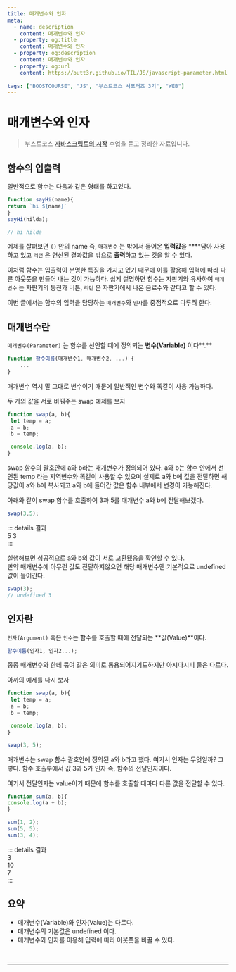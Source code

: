 ```yaml
---
title: 매개변수와 인자
meta:
  - name: description
    content: 매개변수와 인자
  - property: og:title
    content: 매개변수와 인자
  - property: og:description
    content: 매개변수와 인자
  - property: og:url
    content: https://butt3r.github.io/TIL/JS/javascript-parameter.html
    
tags: ["BOOSTCOURSE", "JS", "부스트코스 서포터즈 3기", "WEB"]
---
```



매개변수와 인자 <Badge text="boostcourse" />
================

> 부스트코스 [자바스크립트의 시작](https://www.boostcourse.org/cs124/lecture/194629) 수업을 듣고 정리한 자료입니다.


## 함수의 입출력

일반적으로 함수는 다음과 같은 형태를 하고있다.

```js
function sayHi(name){
return `hi ${name}`
}
sayHi(hilda);

// hi hilda
```

예제를 살펴보면  `()` 안의 name 즉, `매개변수` 는 밖에서 들어온 **입력값**을 ****담아 사용하고 있고  `리턴` 은 연산된 결과값을 밖으로 **출력**하고 있는 것을 알 수 있다.

이처럼 함수는 입출력이 분명한 특징을 가지고 있기 때문에 이를 활용해 입력에 따라 다른 아웃풋을 만들어 내는 것이 가능하다. 쉽게 설명하면 함수는 자판기와 유사하여  `매개변수` 는 자판기의 동전과 버튼,  `리턴` 은 자판기에서 나온 음료수와 같다고 할 수 있다.

이번 글에서는 함수의 입력을 담당하는 `매개변수`와 `인자`를 중점적으로 다루려 한다.

## 매개변수란

`매개변수(Parameter)` 는 함수를 선언할 때에 정의되는 **변수(Variable)** 이다**.**

```js
function 함수이름(매개변수1, 매개변수2, ...) {
	...
}
```

매개변수 역시 말 그대로 변수이기 때문에 일반적인 변수와 똑같이 사용 가능하다.

두 개의 값을 서로 바꿔주는 swap 예제를 보자

```js
function swap(a, b){
 let temp = a;
 a = b;
 b = temp;

 console.log(a, b);
}
```

swap 함수의 괄호안에 a와 b라는 매개변수가 정의되어 있다. a와 b는 함수 안에서 선언된 temp 라는 지역변수와 똑같이 사용할 수 있으며 실제로 a와 b에 값을 전달하면 해당값이 a와 b에 복사되고 a와 b에 들어간 값은 함수 내부에서 변경이 가능해진다.

아래와 같이 swap 함수를 호출하여 3과 5를 매개변수 a와 b에 전달해보겠다.

```js
swap(3,5);
```

::: details 결과    
5 3    
:::     

실행해보면 성공적으로 a와 b의 값이 서로 교환됐음을 확인할 수 있다.   
만약 매개변수에 아무런 값도 전달하지않으면 해당 매개변수엔 기본적으로 undefined 값이 들어간다.

```js
swap(3);
// undefined 3
```

## 인자란

`인자(Argument)` 혹은 `인수`는 함수를 호출할 때에 전달되는 **값(Value)**이다.

```js
함수이름(인자1, 인자2...);
```

종종 매개변수와 한데 묶여 같은 의미로 통용되어지기도하지만 아시다시피 둘은 다르다.

아까의 예제를 다시 보자

```js
function swap(a, b){
 let temp = a;
 a = b;
 b = temp;

 console.log(a, b);
}

swap(3, 5);
```

매개변수는 swap 함수 괄호안에 정의된 a와 b라고 했다. 여기서 인자는 무엇일까? 그렇다. 함수 호출부에서 값 3과 5가 인자 즉, 함수의 전달인자이다.

여기서 전달인자는 value이기 때문에 함수를 호출할 때마다 다른 값을 전달할 수 있다.

```js
function sum(a, b){
console.log(a + b);
}

sum(1, 2);
sum(5, 5);
sum(3, 4);
```

::: details 결과    
3   
10   
7    
:::   

## 요약

- 매개변수(Variable)와 인자(Value)는 다르다.
- 매개변수의 기본값은 undefined 이다.
- 매개변수와 인자를 이용해 입력에 따라 아웃풋을 바꿀 수 있다.

<br>


---
<TagLinks />